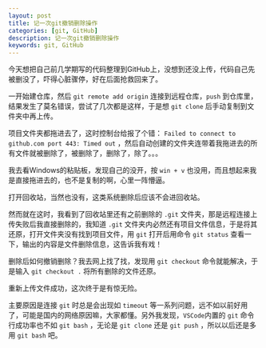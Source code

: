 ```yaml
---
layout: post
title: 记一次git撤销删除操作
categories: [git, GitHub]
description: 记一次git撤销删除操作
keywords: git, GitHub
---
```


今天想把自己前几学期写的代码整理到GitHub上，没想到还没上传，代码自己先被删没了，吓得心脏骤停，好在后面抢救回来了。
<!-- ======= -->

一开始建仓库，然后 `git remote add origin` 连接到远程仓库，`push` 到仓库里，结果发生了莫名错误，尝试了几次都是这样，于是想 `git clone` 后手动复制到文件夹中再上传。

项目文件夹都拖进去了，这时控制台给报了个错： `Failed to connect to github.com port 443: Timed out` ，然后自动创建的文件夹连带着我拖进去的所有文件就被删除了，被删除了，删除了，除了。。。

我去看Windows的粘贴板，发现自己的没开，按 `win + v` 也没用，而且想起来我是直接拖进去的，也不是复制的啊，心里一阵懵逼。

打开回收站，当然也没有，这类系统删除后应该不会进回收站。

然而就在这时，我看到了回收站里还有之前删除的 `.git` 文件夹，那是远程连接上传失败后我直接删除的，我知道 `.git` 文件夹内必然还有项目文件信息，于是将其还原，打开文件夹没有找到项目文件，用 `git` 打开后用命令 `git status` 查看一下，输出的内容是文件删除信息，这告诉我有戏！

删除后如何撤销删除？我去网上找了找，发现用 `git checkout` 命令就能解决，于是输入 `git checkout .` 将所有删除的文件还原。

重新上传文件成功，这次终于是有惊无险。

主要原因是连接 `git` 时总是会出现如 `timeout` 等一系列问题，远不如以前好用了，可能是国内的网络原因嘛，大家都懂。另外我发现，`VSCode`内置的 `git` 命令行成功率也不如 `git bash` ，无论是 `git clone` 还是 `git push` ，所以以后还是多用 `git bash` 吧。